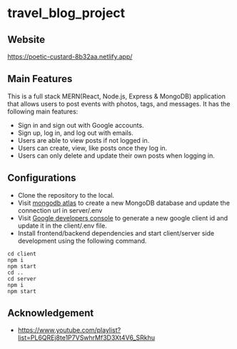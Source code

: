# travel_blog_project

## Website

https://poetic-custard-8b32aa.netlify.app/

## Main Features

This is a full stack MERN(React, Node.js, Express & MongoDB) application that allows users to post events with photos, tags, and messages. It has the following main features:
- Sign in and sign out with Google accounts.
- Sign up, log in, and log out with emails.
- Users are able to view posts if not logged in. 
- Users can create, view, like posts once they log in.
- Users can only delete and update their own posts when logging in.

## Configurations

- Clone the repository to the local.
- Visit [mongodb atlas](https://www.mongodb.com/cloud/atlas) to create a new MongoDB database and update the connection url in server/.env
- Visit [Google developers console](https://console.cloud.google.com/apis/dashboard?pli=1) to generate a new google client id and update it in the client/.env file.
- Install frontend/backend dependencies and start client/server side development using the following command.

```
cd client 
npm i
npm start
cd ..
cd server
npm i
npm start
```

## Acknowledgement

- https://www.youtube.com/playlist?list=PL6QREj8te1P7VSwhrMf3D3Xt4V6_SRkhu
